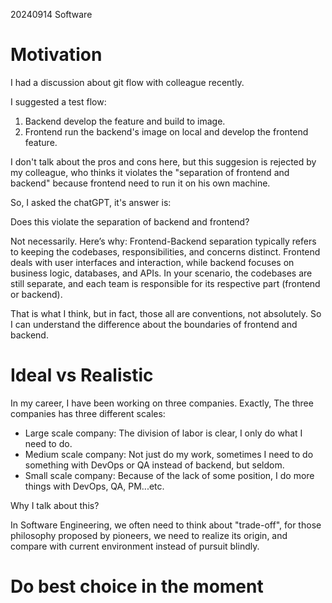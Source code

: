 20240914
Software
# Motivation
I had a discussion about git flow with colleague recently.

I suggested a test flow:

1. Backend develop the feature and build to image.
2. Frontend run the backend's image on local and develop the frontend feature.

I don't talk about the pros and cons here, but this suggesion is rejected by my colleague, who thinks it violates the "separation of frontend and backend" because frontend need to run it on his own machine.

So, I asked the chatGPT, it's answer is:

Does this violate the separation of backend and frontend?

Not necessarily. Here’s why:
Frontend-Backend separation typically refers to keeping the codebases, responsibilities, and concerns distinct. Frontend deals with user interfaces and interaction, while backend focuses on business logic, databases, and APIs.
In your scenario, the codebases are still separate, and each team is responsible for its respective part (frontend or backend).


That is what I think, but in fact, those all are conventions, not absolutely. So I can understand the difference about the boundaries of frontend and backend.

# Ideal vs Realistic
In my career, I have been working on three companies. Exactly, The three companies has three different scales:
- Large scale company: The division of labor is clear, I only do what I need to do.
- Medium scale company: Not just do my work, sometimes I need to do something with DevOps or QA instead of backend, but seldom.
- Small scale company: Because of the lack of some position, I do more things with DevOps, QA, PM...etc.

Why I talk about this?

In Software Engineering, we often need to think about "trade-off", for those philosophy proposed by pioneers, we need to realize its origin, and compare with current environment instead of pursuit blindly.

# Do best choice in the moment

